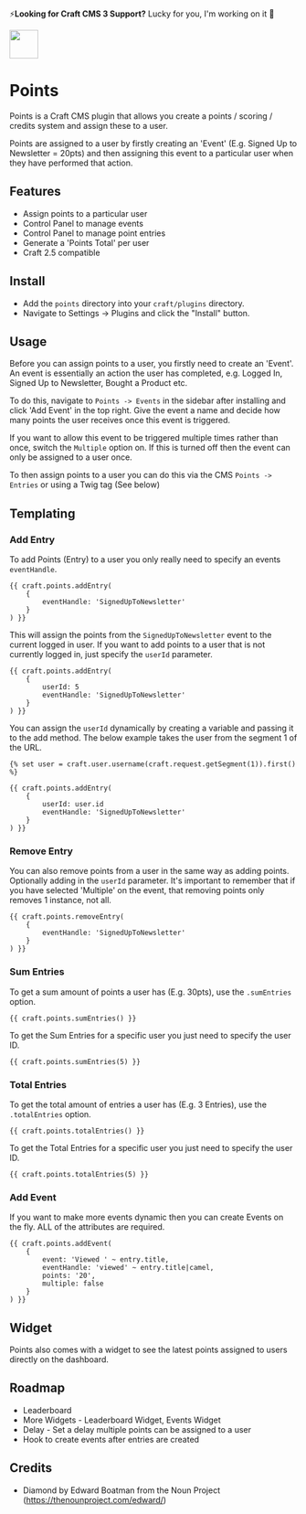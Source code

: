 ⚡️**Looking for Craft CMS 3 Support?** Lucky for you, I'm working on it 🚧

<img src="https://raw.githubusercontent.com/bymayo/points/master/screenshots/icon.png" width="50">

# Points

Points is a Craft CMS plugin that allows you create a points / scoring / credits system and assign these to a user.

Points are assigned to a user by firstly creating an 'Event' (E.g. Signed Up to Newsletter = 20pts) and then assigning this event to a particular user when they have performed that action.

## Features

- Assign points to a particular user
- Control Panel to manage events
- Control Panel to manage point entries
- Generate a 'Points Total' per user
- Craft 2.5 compatible

## Install

- Add the `points` directory into your `craft/plugins` directory.
- Navigate to Settings -> Plugins and click the "Install" button.

## Usage

Before you can assign points to a user, you firstly need to create an 'Event'. An event is essentially an action the user has completed, e.g. Logged In, Signed Up to Newsletter, Bought a Product etc. 

To do this, navigate to `Points -> Events` in the sidebar after installing and click 'Add Event' in the top right. Give the event a name and decide how many points the user receives once this event is triggered. 

If you want to allow this event to be triggered multiple times rather than once, switch the `Multiple` option on. If this is turned off then the event can only be assigned to a user once.

To then assign points to a user you can do this via the CMS `Points -> Entries` or using a Twig tag (See below)

## Templating

### Add Entry

To add Points (Entry) to a user you only really need to specify an events `eventHandle`.

	{{ craft.points.addEntry(
		{ 
			eventHandle: 'SignedUpToNewsletter'
		}
	) }}
	
This will assign the points from the `SignedUpToNewsletter` event to the current logged in user. If you want to add points to a user that is not currently logged in, just specify the `userId` parameter.
	
	{{ craft.points.addEntry(
		{ 
			userId: 5
			eventHandle: 'SignedUpToNewsletter'
		}
	) }}
	
You can assign the `userId` dynamically by creating a variable and passing it to the add method. The below example takes the user from the segment 1 of the URL.

	{% set user = craft.user.username(craft.request.getSegment(1)).first() %}

	{{ craft.points.addEntry(
		{ 
			userId: user.id
			eventHandle: 'SignedUpToNewsletter'
		}
	) }}

### Remove Entry

You can also remove points from a user in the same way as adding points. Optionally adding in the `userId` parameter. It's important to remember that if you have selected 'Multiple' on the event, that removing points only removes 1 instance, not all.

	{{ craft.points.removeEntry(
		{ 
			eventHandle: 'SignedUpToNewsletter'
		}
	) }}

### Sum Entries

To get a sum amount of points a user has (E.g. 30pts), use the `.sumEntries` option.

	{{ craft.points.sumEntries() }}
	
To get the Sum Entries for a specific user you just need to specify the user ID.

	{{ craft.points.sumEntries(5) }}
	
### Total Entries

To get the total amount of entries a user has (E.g. 3 Entries), use the `.totalEntries` option.

	{{ craft.points.totalEntries() }}
	
To get the Total Entries for a specific user you just need to specify the user ID.

	{{ craft.points.totalEntries(5) }}
	
### Add Event

If you want to make more events dynamic then you can create Events on the fly. ALL of the attributes are required.

	{{ craft.points.addEvent(
		{
			event: 'Viewed ' ~ entry.title,
			eventHandle: 'viewed' ~ entry.title|camel,
			points: '20',
			multiple: false
		}
	) }}

## Widget

Points also comes with a widget to see the latest points assigned to users directly on the dashboard. 

## Roadmap

- Leaderboard
- More Widgets - Leaderboard Widget, Events Widget
- Delay - Set a delay multiple points can be assigned to a user
- Hook to create events after entries are created

## Credits

- Diamond by Edward Boatman from the Noun Project (https://thenounproject.com/edward/)
